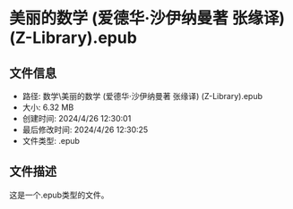﻿# 美丽的数学 (爱德华·沙伊纳曼著 张缘译) (Z-Library).epub

## 文件信息
- 路径: 数学\美丽的数学 (爱德华·沙伊纳曼著 张缘译) (Z-Library).epub
- 大小: 6.32 MB
- 创建时间: 2024/4/26 12:30:01
- 最后修改时间: 2024/4/26 12:30:25
- 文件类型: .epub

## 文件描述
这是一个.epub类型的文件。

